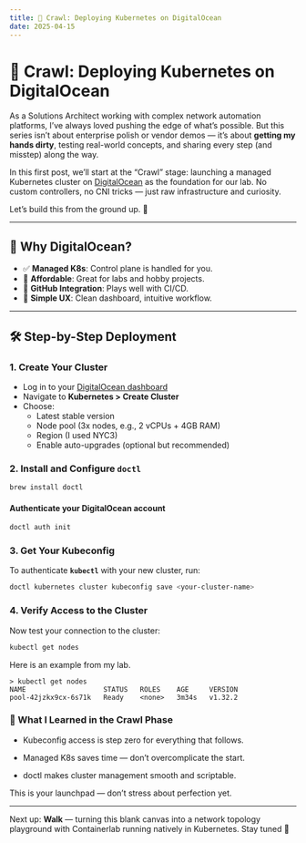 ```yaml
---
title: 🐣 Crawl: Deploying Kubernetes on DigitalOcean
date: 2025-04-15
---
```


# 🐣 Crawl: Deploying Kubernetes on DigitalOcean

As a Solutions Architect working with complex network automation platforms, I’ve always loved pushing the edge of what’s possible. But this series isn’t about enterprise polish or vendor demos — it’s about **getting my hands dirty**, testing real-world concepts, and sharing every step (and misstep) along the way.

In this first post, we’ll start at the “Crawl” stage: launching a managed Kubernetes cluster on [DigitalOcean](https://digitalocean.com) as the foundation for our lab. No custom controllers, no CNI tricks — just raw infrastructure and curiosity.

Let’s build this from the ground up. 🐣


---

## 🚀 Why DigitalOcean?

- ✅ **Managed K8s**: Control plane is handled for you.
- 💸 **Affordable**: Great for labs and hobby projects.
- 🔗 **GitHub Integration**: Plays well with CI/CD.
- 🧠 **Simple UX**: Clean dashboard, intuitive workflow.

---

## 🛠️ Step-by-Step Deployment

### 1. Create Your Cluster

- Log in to your [DigitalOcean dashboard](https://cloud.digitalocean.com)
- Navigate to **Kubernetes > Create Cluster**
- Choose:
  - Latest stable version
  - Node pool (3x nodes, e.g., 2 vCPUs + 4GB RAM)
  - Region (I used NYC3)
  - Enable auto-upgrades (optional but recommended)

### 2. Install and Configure `doctl`

```bash
brew install doctl
```
#### Authenticate your DigitalOcean account
```bash
doctl auth init
```
### 3. Get Your Kubeconfig

To authenticate **`kubectl`** with your new cluster, run:

```bash
doctl kubernetes cluster kubeconfig save <your-cluster-name>
```

### 4. Verify Access to the Cluster
Now test your connection to the cluster:
```bash
kubectl get nodes
```

Here is an example from my lab.

```
> kubectl get nodes
NAME                   STATUS   ROLES    AGE     VERSION
pool-42jzkx9cx-6s71k   Ready    <none>   3m34s   v1.32.2
```

### 🧠 What I Learned in the Crawl Phase
* Kubeconfig access is step zero for everything that follows.

* Managed K8s saves time — don’t overcomplicate the start.

* doctl makes cluster management smooth and scriptable.

This is your launchpad — don’t stress about perfection yet.

---

Next up: **Walk** — turning this blank canvas into a network topology playground with Containerlab running natively in Kubernetes. Stay tuned 👣
